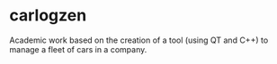 # carlogzen

Academic work based on the creation of a tool (using QT and C++) to manage a fleet of cars in a company.
